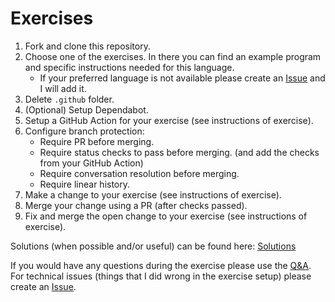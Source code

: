 # Exercises

1. Fork and clone this repository.
2. Choose one of the exercises. In there you can find an example program and specific instructions needed for this language.
    -  If your preferred language is not available please create an [Issue](https://github.com/XDoubleU/git-hub-workshop/issues) and I will add it.
3. Delete `.github` folder.
4. (Optional) Setup Dependabot.
5. Setup a GitHub Action for your exercise (see instructions of exercise).
6. Configure branch protection:
    - Require PR before merging.
    - Require status checks to pass before merging. (and add the checks from your GitHub Action)
    - Require conversation resolution before merging.
    - Require linear history.
7. Make a change to your exercise (see instructions of exercise).
8. Merge your change using a PR (after checks passed).
9. Fix and merge the open change to your exercise (see instructions of exercise).

Solutions (when possible and/or useful) can be found here: [Solutions](./solutions)

If you would have any questions during the exercise please use the [Q&A](https://github.com/XDoubleU/git-hub-workshop/discussions/categories/q-a). For technical issues (things that I did wrong in the exercise setup) please create an [Issue](https://github.com/XDoubleU/git-hub-workshop/issues).
